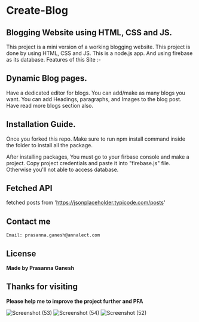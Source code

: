 # Create-Blog

## Blogging Website using HTML, CSS and JS.
This project is a mini version of a working blogging website. This project is done by using HTML, CSS and JS. This is a node.js app. And using firebase as its database. Features of this Site :-

## Dynamic Blog pages.
Have a dedicated editor for blogs.
You can add/make as many blogs you want.
You can add Headings, paragraphs, and Images to the blog post.
Have read more blogs section also.

## Installation Guide.
Once you forked this repo. Make sure to run npm install command inside the folder to install all the package.

After installing packages, You must go to your firbase console and make a project. Copy project credentials and paste it into "firebase.js" file. Otherwise you'll not able to access database.

## Fetched API
fetched posts from 'https://jsonplaceholder.typicode.com/posts'


## Contact me

```
Email: prasanna.ganesh@annalect.com
```

## License
**Made by Prasanna Ganesh**


## Thanks for visiting
**Please help me to improve the project further and PFA**





![Screenshot (53)](https://user-images.githubusercontent.com/120724118/212616100-a4bdede3-aec0-4619-9af1-1c74fea56b8c.png)
![Screenshot (54)](https://user-images.githubusercontent.com/120724118/212616114-18c26946-aa52-4cf4-889f-f65a990b7201.png)
![Screenshot (52)](https://user-images.githubusercontent.com/120724118/212616126-34cc6612-13ae-4c53-8215-05d3dd473f64.png)
